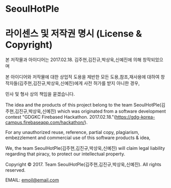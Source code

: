 # SeoulHotPle

# 라이센스 및 저작권 명시 (License & Copyright)

본 저작물과 아이디어는 2017.02.18. 김주현,김진규,박상욱,신예진에 의해 창작되었으며

본 아이디어와 저작물에 대한 상업적 도용을 제반한 모든 도용,참조,재사용에 대하여 창작자들(김주현,김진규,박상욱,신예진)에게 사전 허가를 받지 아니한 경우,

민사 및 형사 상의 책임을 묻겠습니다.

The idea and the products of this project belong to the team SeoulHotPle(김주현,김진규,박상욱,신예진) which was originated from a software development contest "GDGKC Firebased Hackathon. 2017.02.18."(https://gdg-korea-campus.firebaseapp.com/hackathon/).

For any unauthorized reuse, reference, partial copy, plagiarism, embezzlement and commercial use of this software products & idea, 

We, the team SeoulHotPle(김주현,김진규,박상욱,신예진) will claim legal liability regarding that piracy, to protect our intellectual property.

Copyright © 2017. Team SeoulHotPle(김주현,김진규,박상욱,신예진). All rights reserved.

EMAIL: emoil@email.com
